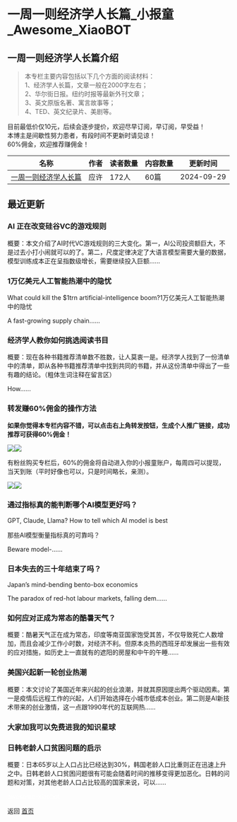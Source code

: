 # 一周一则经济学人长篇_小报童_Awesome_XiaoBOT

## 一周一则经济学人长篇介绍
> 本专栏主要内容包括以下几个方面的阅读材料：    
1、经济学人长篇，文章一般在2000字左右；    
2、华尔街日报。纽约时报等最新外刊文章；    
3、英文原版名著、寓言故事等；    
4、TED、英文纪录片、美剧等。    
    
目前最低价仅10元，后续会逐步提价，欢迎尽早订阅，早订阅，早受益！    
本博主是间歇性努力患者，有段时间不更新时请见谅！    
60%佣金，欢迎推荐赚佣金！  
  


|名称|作者|读者数量|内容数量|更新时间|
|---|---|---|---|---|
|[一周一则经济学人长篇](https://xiaobot.net/p/tewords?refer=0b133df9-27dc-423b-8101-639049001c13)|应许|172人|60篇|2024-09-29|

## 最近更新
### AI 正在改变硅谷VC的游戏规则

概要：本文介绍了AI时代VC游戏规则的三大变化。第一，AI公司投资额巨大，不是过去小打小闹就可以的了。第二，尺度定律决定了大语言模型需要大量的数据，模型训练成本正在呈指数级增长，需要继续投入巨额......

### 1万亿美元人工智能热潮中的隐忧

What could kill the $1trn artificial-intelligence boom?1万亿美元人工智能热潮中的隐忧

A fast-growing supply chain......

### 经济学人教你如何挑选阅读书目

概要：现在各种书籍推荐清单数不胜数，让人莫衷一是。经济学人找到了一份清单中的清单，即从各种书籍推荐清单中找到共同的书籍，并从这份清单中得出了一些有趣的结论。（粗体生词注释在留言区）

How......

### 转发赚60%佣金的操作方法

**如果你觉得本专栏内容不错，可以点击右上角转发按钮，生成个人推广链接，成功推荐可获得60%佣金！**

![](https://static.xiaobot.net/file/2024-08-03/365239/29403b08fd6e3bf5547ca4ab7162eb07.png)![](https://static.xiaobot.net/file/2024-08-03/365239/c1f3a340e1bfc4d9939a9679b2486279.png)

有粉丝购买专栏后，60%的佣金将自动进入你的小报童账户，每周四可以提现，当天到账（平时好像也可以，只是时间略长，亲测）。

![](https://static.xiaobot.net/file/2024-08-03/365239/32d346ce4ccda81e7bbfe46ce69fe859.png)![](https://static.xiaobot.net/file/2024-08-03/365239/1292ec7b1a5cc26072361cab42cac043.png)

### 通过指标真的能判断哪个AI模型更好吗？

GPT, Claude, Llama? How to tell which AI model is best

那些AI模型衡量指标真的可靠吗？

Beware model-......

### 日本失去的三十年结束了吗？

Japan’s mind-bending bento-box economics

The paradox of red-hot labour markets, falling dem......

### 如何应对正成为常态的酷暑天气？

概要：酷暑天气正在成为常态，印度等南亚国家饱受其苦，不仅导致死亡人数增加，而且会减少工作小时数，对经济不利。但原本炎热的西班牙却发展出一些有效的应对措施，如历史上一直就有的遮阳的房屋和中午的午睡......

### 美国兴起新一轮创业热潮

概要：本文讨论了美国近年来兴起的创业浪潮，并就其原因提出两个驱动因素。第一是疫情后远程工作的兴起，人们开始选择在小城市低成本创业。第二则是AI新技术带来的创业激情，这一点跟1990年代的互联网热......

### 大家加我可以免费进我的知识星球

### 日韩老龄人口贫困问题的启示

概要：日本65岁以上人口占比已经达到30%，韩国老龄人口比重则正在迅速上升之中。日韩老龄人口贫困问题很有可能会随着时间的推移变得更加恶化。日韩的问题和对策，对其他老龄人口占比较高的国家来说，可以......


<a href="https://github.com/Reno9527/awesome-xiaobot" style="color: white; text-decoration: none;">awesome-xiaobot</a>

返回 [首页](../README.md)
